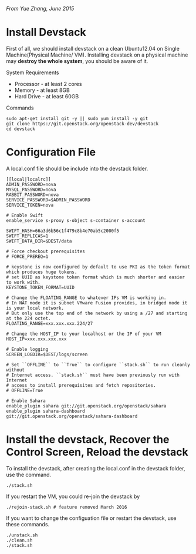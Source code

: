 _From Yue Zhang, June 2015_
# Install Devstack

First of all, we should install devstack on a clean Ubuntu12.04 on Single Machine(Physical Machine/ VM). Installing devstack on a physical machine may **destroy the whole system**, you should be aware of it. 

System Requirements
* Processor - at least 2 cores
* Memory - at least 8GB
* Hard Drive - at least 60GB

Commands
```
sudo apt-get install git -y || sudo yum install -y git
git clone https://git.openstack.org/openstack-dev/devstack
cd devstack
```

# Configuration File

A local.conf file should be include into the devstack folder. 

```
[[local|localrc]]
ADMIN_PASSWORD=nova
MYSQL_PASSWORD=nova
RABBIT_PASSWORD=nova
SERVICE_PASSWORD=$ADMIN_PASSWORD
SERVICE_TOKEN=nova

# Enable Swift
enable_service s-proxy s-object s-container s-account

SWIFT_HASH=66a3d6b56c1f479c8b4e70ab5c2000f5
SWIFT_REPLICAS=1
SWIFT_DATA_DIR=$DEST/data

# Force checkout prerequisites
# FORCE_PREREQ=1

# keystone is now configured by default to use PKI as the token format which produces huge tokens.
# set UUID as keystone token format which is much shorter and easier to work with.
KEYSTONE_TOKEN_FORMAT=UUID

# Change the FLOATING_RANGE to whatever IPs VM is working in.
# In NAT mode it is subnet VMware Fusion provides, in bridged mode it is your local network.
# But only use the top end of the network by using a /27 and starting at the 224 octet.
FLOATING_RANGE=xxx.xxx.xxx.224/27

# Change the HOST_IP to your localhost or the IP of your VM
HOST_IP=xxx.xxx.xxx.xxx

# Enable logging
SCREEN_LOGDIR=$DEST/logs/screen

# Set ``OFFLINE`` to ``True`` to configure ``stack.sh`` to run cleanly without
# Internet access. ``stack.sh`` must have been previously run with Internet
# access to install prerequisites and fetch repositories.
# OFFLINE=True

# Enable Sahara
enable_plugin sahara git://git.openstack.org/openstack/sahara
enable_plugin sahara-dashboard git://git.openstack.org/openstack/sahara-dashboard
```

# Install the devstack, Recover the Control Screen, Reload the devstack

To install the devstack, after creating the local.conf in the devstack folder, use the command. 

```
./stack.sh
```

If you restart the VM, you could re-join the devstack by 

```
./rejoin-stack.sh # feature removed March 2016
```

If you want to change the configuation file or restart the devstack, use these commands.

```
./unstack.sh
./clean.sh
./stack.sh
```
